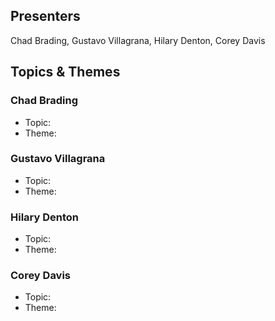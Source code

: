 ## Presenters

Chad Brading, Gustavo Villagrana, Hilary Denton, Corey Davis

## Topics & Themes

### Chad Brading

* Topic:
* Theme:

### Gustavo Villagrana

* Topic:
* Theme:

### Hilary Denton

* Topic:
* Theme:

### Corey Davis

* Topic:
* Theme: 
